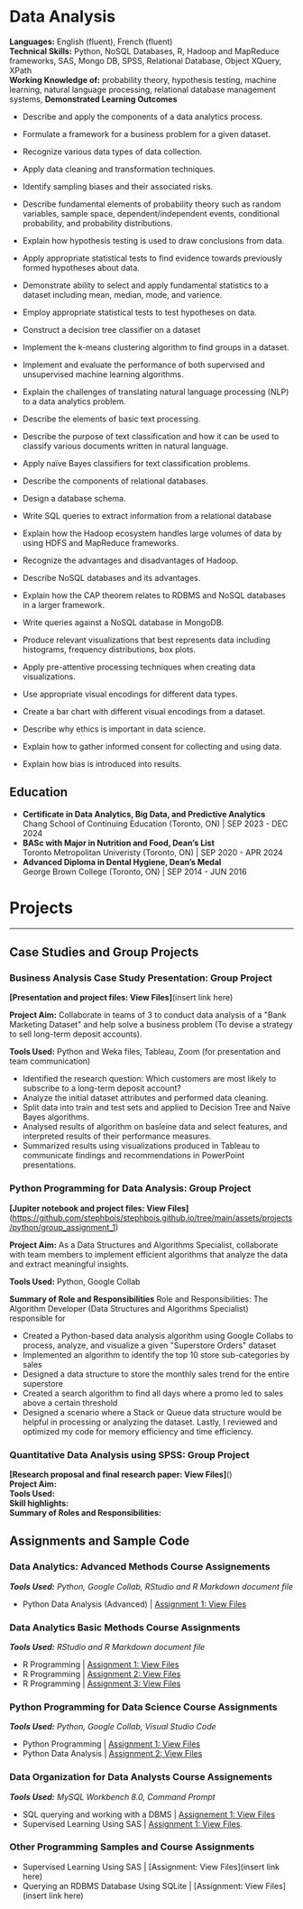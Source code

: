 # Data Analysis

**Languages:** English (fluent), French (fluent) <br />
**Technical Skills:** Python, NoSQL Databases, R, Hadoop and MapReduce frameworks, SAS, Mongo DB, SPSS, Relational Database, Object  XQuery, XPath  
**Working Knowledge of:** probability theory, hypothesis testing, machine learning, natural language processing, relational database management systems, 
**Demonstrated Learning Outcomes** 
- Describe and apply the components of a data analytics process.
- Formulate a framework for a business problem for a given dataset.
- Recognize various data types of data collection.
- Apply data cleaning and transformation techniques.
- Identify sampling biases and their associated risks.
- Describe fundamental elements of probability theory such as random variables, sample space, dependent/independent events, conditional probability, and probability distributions.
- Explain how hypothesis testing is used to draw conclusions from data.
- Apply appropriate statistical tests to find evidence towards previously formed hypotheses about data.

- Demonstrate ability to select and apply fundamental statistics to a dataset including mean, median, mode, and varience.
- Employ appropriate statistical tests to test hypotheses on data.
- Construct a decision tree classifier on a dataset
- Implement the k-means clustering algorithm to find groups in a dataset.
- Implement and evaluate the performance of both supervised and unsupervised machine learning algorithms.

- Explain the challenges of translating natural language processing (NLP) to a data analytics problem.
- Describe the elements of basic text processing.
- Describe the purpose of text classification and how it can be used to classify various documents written in natural language.
- Apply naïve Bayes classifiers for text classification problems.

- Describe the components of relational databases.
- Design a database schema.
- Write SQL queries to extract information from a relational database

- Explain how the Hadoop ecosystem handles large volumes of data by using HDFS and MapReduce frameworks.
- Recognize the advantages and disadvantages of Hadoop.

- Describe NoSQL databases and its advantages.
- Explain how the CAP theorem relates to RDBMS and NoSQL databases in a larger framework.
- Write queries against a NoSQL database in MongoDB.

- Produce relevant visualizations that best represents data including histograms, frequency distributions, box plots.
- Apply pre-attentive processing techniques when creating data visualizations.
- Use appropriate visual encodings for different data types.
- Create a bar chart with different visual encodings from a dataset.

- Describe why ethics is important in data science.
- Explain how to gather informed consent for collecting and using data.
- Explain how bias is introduced into results.




## Education
- **Certificate in Data Analytics, Big Data, and Predictive Analytics** <br />
  Chang School of Continuing Education (Toronto, ON) | SEP 2023 - DEC 2024 <br />
- **BASc with Major in Nutrition and Food, Dean’s List** <br />
  Toronto Metropolitan Univeristy (Toronto, ON) | SEP 2020 - APR 2024 <br />
- **Advanced Diploma in Dental Hygiene, Dean’s Medal** <br />
  George Brown College (Toronto, ON) | SEP 2014 - JUN 2016 <br />

# Projects
---
## Case Studies and Group Projects
### Business Analysis Case Study Presentation: Group Project 
**[Presentation and project files: View Files]**(insert link here) <br />

**Project Aim:** Collaborate in teams of 3 to conduct data analysis of a "Bank Marketing Dataset" and help solve a business problem (To devise a strategy to sell long-term deposit accounts).  <br />

**Tools Used:** Python and Weka files, Tableau, Zoom (for presentation and team communication) <br />

- Identified the research question: Which customers are most likely to subscribe to a long-term deposit account?
- Analyze the initial dataset attributes and performed data cleaning. 
- Split data into train and test sets and applied to Decision Tree and Naïve Bayes algorithms.
- Analysed results of algorithm on basleine data and select features, and interpreted results of their performance measures. 
- Summarized results using visualizations produced in Tableau to communicate findings and recommendations in PowerPoint presentations.

### Python Programming for Data Analysis: Group Project 
**[Jupiter notebook and project files: View Files]** (https://github.com/stephbois/stephbois.github.io/tree/main/assets/projects/python/group_assignment_1) <br />

**Project Aim:** As a Data Structures and Algorithms Specialist, collaborate with team members to implement efficient algorithms that analyze the data and extract meaningful insights.<br /> 

**Tools Used:** Python, Google Collab <br />

**Summary of Role and Responsibilities** Role and Responsibilities: The Algorithm Developer (Data Structures and Algorithms Specialist) responsible for 
- Created a Python-based data analysis algorithm using Google Collabs to process, analyze, and visualize a given "Superstore Orders" dataset
- Implemented an algorithm to identify the top 10 store sub-categories by sales
- Designed a data structure to store the monthly sales trend for the entire superstore
- Created a search algorithm to find all days where a promo led to sales above a certain threshold
- Designed a scenario where a Stack or Queue data structure would be helpful in processing or analyzing the dataset. Lastly, I reviewed and optimized my code for memory efficiency and time efficiency. 

### Quantitative Data Analysis using SPSS: Group Project
**[Research proposal and final research paper: View Files]**() <br />
**Project Aim:** <br />
**Tools Used:** <br />
**Skill highlights:** <br />
**Summary of Roles and Responsibilities:** <br />

## Assignments and Sample Code
### Data Analytics: Advanced Methods Course Assignements
***Tools Used:*** *Python, Google Collab, RStudio and R Markdown document file* <br />
- Python Data Analysis (Advanced) | [Assignment 1: View Files]() <br />

### Data Analytics Basic Methods Course Assignments
***Tools Used:*** *RStudio and R Markdown document file* <br />
- R Programming | [Assignment 1: View Files](https://github.com/stephbois/stephbois.github.io/tree/main/assets/projects/r_programming/assignment_1) <br />
- R Programming | [Assignment 2: View Files](https://github.com/stephbois/stephbois.github.io/tree/main/assets/projects/r_programming/assignment_2) <br />
- R Programming | [Assignment 3: View Files](https://github.com/stephbois/stephbois.github.io/tree/main/assets/projects/r_programming/assignment_3) <br />

### Python Programming for Data Science Course Assignments 
***Tools Used:*** *Python, Google Collab, Visual Studio Code* <br />
- Python Programming | [Assignment 1: View Files](https://github.com/stephbois/stephbois.github.io/tree/main/assets/projects/python/assignment_1) <br />
- Python Data Analysis | [Assignment 2: View Files](https://github.com/stephbois/stephbois.github.io/tree/main/assets/projects/python/assignment_2) <br />

### Data Organization for Data Analysts Course Assignements
***Tools Used:*** *MySQL Workbench 8.0, Command Prompt* <br />
- SQL querying and working with a DBMS | [Assignement 1: View Files]()
- Supervised Learning Using SAS | [Assignment 1: View Files](https://github.com/stephbois/stephbois.github.io/tree/main/assets/projects/SAS). <br /> 

### Other Programming Samples and Course Assignments 
- Supervised Learning Using SAS | [Assignment: View Files](insert link here) <br />
- Querying an RDBMS Database Using SQLite | [Assignment: View Files](insert link here)  <br />

